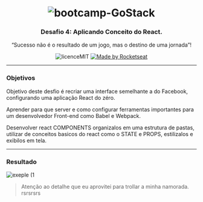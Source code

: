<h1 align="center">
  <img        src="https://camo.githubusercontent.com/8c13dc2618dbd7f76d1d574350b98fdee1335ce5/68747470733a2f2f726f636b6574736561742d63646e2e73332d73612d656173742d312e616d617a6f6e6177732e636f6d2f626f6f7463616d702d6865616465722e706e67" alt="bootcamp-GoStack">
</h1>

<h3 align="center">Desafio 4: Aplicando Conceito do React.</h3>


<p align="center">“Sucesso não é o resultado de um jogo, mas o destino de uma jornada”!</p>

<p align="center">
  <img        src="https://camo.githubusercontent.com/dda2124efff062e38068943c6e848540387df6e5/68747470733a2f2f696d672e736869656c64732e696f2f62616467652f6c6963656e73652d4d49542d253233303444333631" alt="licenceMIT">

  <a href="https://rocketseat.com.br">
    <img alt="Made by Rocketseat" src="https://img.shields.io/badge/made%20by-Rocketseat-%2304D361">
  </a>
</p>


---

### Objetivos

  Objetivo deste desfio é recriar uma interface semelhante a do Facebook, configurando uma aplicação React do zéro.
  
  Aprender para que server e como configurar ferramentas importantes para um desenvolvedor Front-end como Babel e Webpack.
  
  Desenvolver react COMPONENTS organizalos em uma estrutura de pastas, utilizar de conceitos basicos do react como o STATE e PROPS, estilizalos e exibilos em tela.
  
---

### Resultado

![exeple (1](https://user-images.githubusercontent.com/53826053/76482238-5fe06b80-63f2-11ea-9775-13d60ed7c988.jpg)

> Atenção ao detalhe que eu aprovitei para trollar a minha namorada. rsrsrsrs

